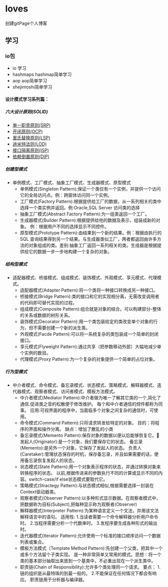 # loves
创建gitPage个人博客

## 学习
### io包
 * io 学习 
 * hashmaps hashmap简单学习
 * aop aop简单学习
 * shejimoshi简单学习
#### 设计模式学习系列篇：
##### 六大设计原则(SOLID)
 * [单一职责原则(SRP)](/shejimoshi/sixPrinciples/srp)
 * [开闭原则(OCP)](/shejimoshi/sixPrinciples/ocp)
 * [里氏替换原则(LSP)](/shejimoshi/sixPrinciples/lsp)
 * [迪米特法则(LOD)](/shejimoshi/sixPrinciples/lod)
 * [接口隔离原则(ISP)](/shejimoshi/sixPrinciples/isp)
 * [依赖倒置原则(DIP)](/shejimoshi/sixPrinciples/dip)  
##### 创建型模式
 * 单例模式、工厂模式、抽象工厂模式、生成器模式、原型模式
    * 单例模式(Singleton Pattern):保证一个类仅有一个实例，并提供一个访问它的全局访问点。例：跨窗体访问同一个实例。
    * 工厂模式(Factory Pattern):根据提供给工厂的数据，从一系列相关的类中选择一个类实例并返回。例:Oracle,SQL Server 访问类的选择
    * 抽象工厂模式(Abstract Factory Pattern):为一组类返回一个工厂。
    * 生成器模式(Builder Pattern):根据提供给他的数据及表示，组装成新的对象。 例：根据用户不同的选择显示不同控件。
    * 原型模式(Prototype Pattern):由结果到一个新的结果。例：根据由执行的SQL 查询结果得到另一个结果。与生成器类似工厂，两者都返回由许多方法的对象组成的类。差别:抽象工厂返回一系列相关的类。生成器是根据提供给它的数据一步一步地构建一个复杂的对象。
##### 结构型模式
 * 适配器模式、桥接模式、组成模式、装饰模式、外观模式、享元模式、代理模式。
    * 适配器模式(Adapter Pattern):将一个类将一种接口转换成另一种接口。
    * 桥接模式(Bridge Pattern):类的接口和它的实现相分离，无需改变调用者的代码即可替代实现的过程。
    * 组成模式(Composite Pattern):组合就是对象的结合。可以构建部分-整体的关系或数据的树形关系。
    * 装饰模式(Decorator Pattern):用一个类包装给定的类改变单个对象的行为，但不需要创建一个新的派生类。
    * 外观模式(Facde Pattern):可以将一系统复杂的类包装成一个简单的封闭接口。
    * 享元模式(Flyweight Pattern):通过共享（把参数移动外部）大幅地减少单个实例的数目。
    * 代理模式(Proxy Pattern):为一个复杂的对象提供一个简单的占位对象。
##### 行为型模式
 * 中介者模式、命令模式、备忘录模式、状态模式、策略模式、解释器模式、迭代器模式、观察者模式、访问者模式、模板方法模式。
    * 中介者模式(Mediator Pattern):中介者做为唯一了解其它类的一个,简化了通信.促进类之音的松散便于修改维护。
      每个和中介者通信的控件都称为同事。
      应用:可视界面的程序中，当面临多个对象之间复杂的通信时，可使用。
    * 命令模式(Command Pattern):只将请求转发给特定的对象。
      目的：将程序的界面和操作分离。
      缺点：增加了散乱的小类
    * 备忘录模式(Memento Pattern):保存对象的数据以便以后能够恢复它。
      发起人(Originator):是一个对象，我们要保存它的状态。
      备忘录(Memento):是另外一个对象，它保存了发起人的状态。
      负责人(Caretaker):管理状态保存的时机，保存备忘录，并且如果需要的话，使用备忘录恢复发起人的状态。
    * 状态模式(State Pattern):用一个对象表示程序的状态，并通过转换对象来转换程序的状态。
      以前,根据传进来的参数执行不同的计算或显示不同的内容。switch-case/if else状态模式要取代它。
    * 策略模式(Stractegy Pattern):与状态模式相似,根据需要选择一封装在Context驱动器类。
    * 观察者模式(Observer Pattern):以多种形式显示数据。在观察者模式中，把数据称为目标(Subject),把每种显示称为观察者(Observer)
    * 解释器模式(Interpreter Pattern):为某种语言定义一个文法，并用该文法解释语言中的语句。
      适用性:
      1.当读者需要一个命令解释器分析用户命令时。
      2.当程序需要分析一个代数串时。
      3.发程序要生成各种形式的输出时。
    * 迭代器模式(Iterator Pattern):允许使用一个标准的接口顺序访问一个数据列表或集合。
    * 模板方法模式（Template Method Pattern):先创建一个父类，把其中一个或多个方法留个子类实现。
      是一种非常简单又常用的模式。思想：将一个类的基本部分抽取出来放到一个基类中，不必重出现在一个派生类中。
    * 职责链(Chain of Responsibility):允许多个类处理同一个请求。
      要点：
      1.链的组织是从最特珠的到最一般的。
      2.不能保证在任何情况下都会有响应。
      职责链用于分析器与编译器。
